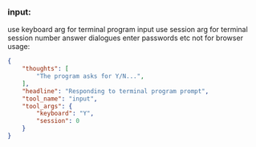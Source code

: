 ### input:
use keyboard arg for terminal program input
use session arg for terminal session number
answer dialogues enter passwords etc
not for browser
usage:
~~~json
{
    "thoughts": [
        "The program asks for Y/N...",
    ],
    "headline": "Responding to terminal program prompt",
    "tool_name": "input",
    "tool_args": {
        "keyboard": "Y",
        "session": 0
    }
}
~~~

